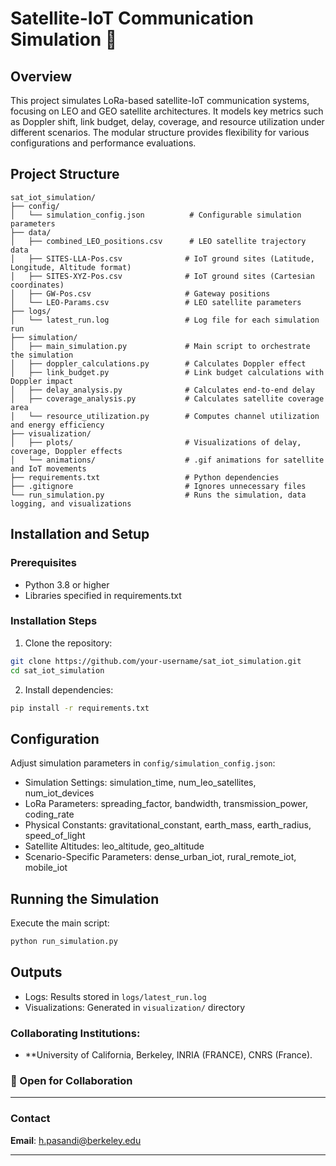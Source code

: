 # Satellite-IoT Communication Simulation 🚀

## Overview
This project simulates LoRa-based satellite-IoT communication systems, focusing on LEO and GEO satellite architectures. It models key metrics such as Doppler shift, link budget, delay, coverage, and resource utilization under different scenarios. The modular structure provides flexibility for various configurations and performance evaluations.

## Project Structure
```
sat_iot_simulation/
├── config/
│   └── simulation_config.json          # Configurable simulation parameters
├── data/
│   ├── combined_LEO_positions.csv      # LEO satellite trajectory data
│   ├── SITES-LLA-Pos.csv              # IoT ground sites (Latitude, Longitude, Altitude format)
│   ├── SITES-XYZ-Pos.csv              # IoT ground sites (Cartesian coordinates)
│   ├── GW-Pos.csv                     # Gateway positions
│   └── LEO-Params.csv                 # LEO satellite parameters
├── logs/
│   └── latest_run.log                 # Log file for each simulation run
├── simulation/
│   ├── main_simulation.py             # Main script to orchestrate the simulation
│   ├── doppler_calculations.py        # Calculates Doppler effect
│   ├── link_budget.py                 # Link budget calculations with Doppler impact
│   ├── delay_analysis.py              # Calculates end-to-end delay
│   ├── coverage_analysis.py           # Calculates satellite coverage area
│   └── resource_utilization.py        # Computes channel utilization and energy efficiency
├── visualization/
│   ├── plots/                         # Visualizations of delay, coverage, Doppler effects
│   └── animations/                    # .gif animations for satellite and IoT movements
├── requirements.txt                   # Python dependencies
├── .gitignore                         # Ignores unnecessary files
└── run_simulation.py                  # Runs the simulation, data logging, and visualizations
```

## Installation and Setup
### Prerequisites
- Python 3.8 or higher
- Libraries specified in requirements.txt

### Installation Steps
1. Clone the repository:
```bash
git clone https://github.com/your-username/sat_iot_simulation.git
cd sat_iot_simulation
```

2. Install dependencies:
```bash
pip install -r requirements.txt
```

## Configuration
Adjust simulation parameters in `config/simulation_config.json`:
- Simulation Settings: simulation_time, num_leo_satellites, num_iot_devices
- LoRa Parameters: spreading_factor, bandwidth, transmission_power, coding_rate
- Physical Constants: gravitational_constant, earth_mass, earth_radius, speed_of_light
- Satellite Altitudes: leo_altitude, geo_altitude
- Scenario-Specific Parameters: dense_urban_iot, rural_remote_iot, mobile_iot

## Running the Simulation
Execute the main script:
```bash
python run_simulation.py
```

## Outputs
- Logs: Results stored in `logs/latest_run.log`
- Visualizations: Generated in `visualization/` directory


###  Collaborating Institutions:
- **University of California, Berkeley, INRIA (FRANCE), CNRS (France).

### 🤝 Open for Collaboration

---

### Contact
**Email**: h.pasandi@berkeley.edu

---



